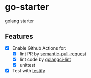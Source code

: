 # go-starter

golang starter

## Features

- [x] Enable Github Actions for:
  - [x] lint PR by [semantic-pull-request](https://github.com/marketplace/actions/semantic-pull-request)
  - [x] lint code by [golangci-lint](https://github.com/golangci/golangci-lint)
  - [x] unittest
- [x] Test with [testify](https://github.com/stretchr/testify)

